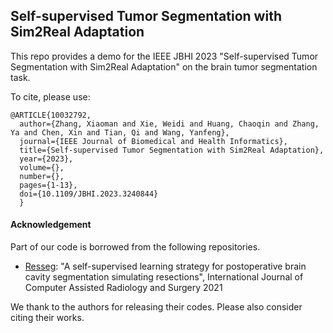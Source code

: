 ## Self-supervised Tumor Segmentation with Sim2Real Adaptation

This repo provides a demo for the IEEE JBHI 2023 "Self-supervised Tumor Segmentation with Sim2Real Adaptation" on the  brain tumor segmentation task.

To cite, please use:

```
@ARTICLE{10032792,
  author={Zhang, Xiaoman and Xie, Weidi and Huang, Chaoqin and Zhang, Ya and Chen, Xin and Tian, Qi and Wang, Yanfeng},
  journal={IEEE Journal of Biomedical and Health Informatics}, 
  title={Self-supervised Tumor Segmentation with Sim2Real Adaptation}, 
  year={2023},
  volume={},
  number={},
  pages={1-13},
  doi={10.1109/JBHI.2023.3240844}
  }
```

#### Acknowledgement

Part of our code is borrowed from the following repositories.
* [Resseg](https://github.com/fepegar/resseg-ijcars): "A self-supervised learning strategy for postoperative brain cavity segmentation simulating resections", International Journal of Computer Assisted Radiology and Surgery 2021

We thank to the authors for releasing their codes. Please also consider citing their works.
